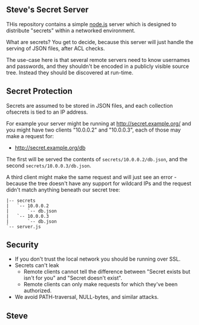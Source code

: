Steve's Secret Server
---------------------

THis repository contains a simple [node.js](http://nodejs.org/) server which is designed to distribute "secrets" within a networked environment.

What are secrets?  You get to decide, because this server will just handle the serving of JSON files, after ACL checks.

The use-case here is that several remote servers need to know usernames and passwords, and they shouldn't be encoded in a publicly visible source tree.  Instead they should be discovered at run-time.


Secret Protection
-----------------

Secrets are assumed to be stored in JSON files, and each collection ofsecrets is tied to an IP address.

For example your server might be running at http://secret.example.org/ and you might have two clients "10.0.0.2" and "10.0.0.3", each of those may
make a request for:

* http://secret.example.org/db

The first will be served the contents of `secrets/10.0.0.2/db.json`, and the second `secrets/10.0.0.3/db.json`.

A third client might make the same request and will just see an error - because the tree doesn't have any support for wildcard IPs and the request didn't match anything beneath our secret tree:

    |-- secrets
    |   `-- 10.0.0.2
    |       `-- db.json
    |   `-- 10.0.0.3
    |       `-- db.json
    `-- server.js



Security
--------

* If you don't trust the local network you should be running over SSL.
* Secrets can't leak
   * Remote clients cannot tell the difference between "Secret exists but isn't for you" and "Secret doesn't exist".
   * Remote clients can only make requests for which they've been authorized.
* We avoid PATH-traversal, NULL-bytes, and similar attacks.

Steve
--
